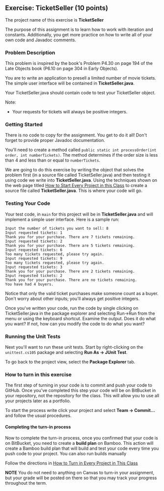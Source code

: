 ## Exercise: TicketSeller (10 points)

The project name of this exercise is **TicketSeller** 

The purpose of this assignment is to learn how to work with iteration and constants. Additionally, you get more practice on how to write all of your own code and Javadoc comments.

### Problem Description

This problem is inspired by the book's Problem P4.30 on page 194 of the Late Objects book (P6.10 on page 304 in Early Objects).

You are to write an application to pre­sell a limited number of movie tickets. The simple user interface will be contained in **TicketSeller.java**.

Your TicketSeller.java should contain code to test your TicketSeller object.

Note:

- Your requests for tickets will always be positive integers.

### Getting Started

There is no code to copy for the assignment. You get to do it all! Don't forget to provide proper Javadoc documentation.

You'll need to create a method called `public static int processOrder(int order, int numberTickets)`. The method determines if the order size is less than 4 and less than or equal to `numberTickets`.

We are going to do this exercise by writing the object that solves the problem first (in a source file called TicketSeller.java) and then testing it using code we write into **TicketSeller.java**. Using the techniques shown on the web page titled [How to Start Every Project in this Class](http://209.129.49.15:7990/projects/CS105/repos/allan.knight/browse/HowToStartEveryProject.md) to create a source file called **TicketSeller.java**. This is where your code will go. 

### Testing Your Code

Your test code, in `main` for this project will be in **TicketSeller.java** and will implement a simple user interface. Here is a sample run:

```
Input the number of tickets you want to sell: 8
Input requested tickets: 1
Thank you for your purchase. There are 7 tickets remaining.
Input requested tickets: 2
Thank you for your purchase. There are 5 tickets remaining.
Input requested tickets: 6
Too many tickets requested, please try again.
Input requested tickets: 9
Too many tickets requested, please try again.
Input requested tickets: 3
Thank you for your purchase. There are 2 tickets remaining.
Input requested tickets: 2
Thank you for your purchase. There are no tickets remaining.
You have had 4 buyers.
```

Notice that only the valid ticket purchases make someone count as a buyer. Don't worry about other inputs; you'll always get positive integers.

Once you've written your code, run the code by single clicking on TicketSeller.java in the package explorer and selecting Run->Run from the menu or using the keyboard shortcut. Examine the output. Does it do what you want? If not, how can you modify the code to do what you want?

### Running the Unit Tests

Next you'll want to run these unit tests. Start by right-clicking on the `unittest.cs105` package and selecting **Run As -> JUnit Test**. 

To go back to the project view, select the **Package Explorer** tab.

### How to turn in this exercise

The first step of turning in your code is to commit and push your code to GitHub. Once you've completed this step your code will be on BitBucket in your repository, not the repository for the class. This will allow you to use all your projects later as a portfolio.

To start the process write click your project and select **Team -> Commit...** and follow the usual procedures.

#### Completing the turn-in process

Now to complete the turn-in process, once you confirmed that your code is on BitBucket, you need to create a **build plan** on Bamboo. This action will create a Bamboo build plan that will build and test your code every time you push code to your project. You can also run builds manually

Follow the directions in [How to Turn in Every Project in This Class](http://209.129.49.15:7990/projects/CS105/repos/allan.knight/browse/HowToTurnInEveryProjectInThisClass.md)

**NOTE** You do not need to anything on Canvas to turn-in your assignment, but your grade will be posted on there so that you may track your progress throughout the term.
